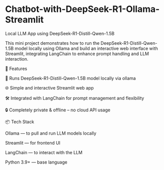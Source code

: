 # Chatbot-with-DeepSeek-R1-Ollama-Streamlit
Local LLM App using DeepSeek-R1-Distill-Qwen-1.5B


This mini project demonstrates how to run the DeepSeek-R1-Distill-Qwen-1.5B model locally using Ollama and build an interactive web interface with Streamlit, integrating LangChain to enhance prompt handling and LLM interaction.


🚀 Features

🧠 Runs DeepSeek-R1-Distill-Qwen-1.5B model locally via ollama

🌐 Simple and interactive Streamlit web app

🛠️ Integrated with LangChain for prompt management and flexibility

🔒 Completely private & offline – no cloud API usage


📦 Tech Stack

Ollama — to pull and run LLM models locally

Streamlit — for frontend UI

LangChain — to interact with the LLM

Python 3.9+ — base language


